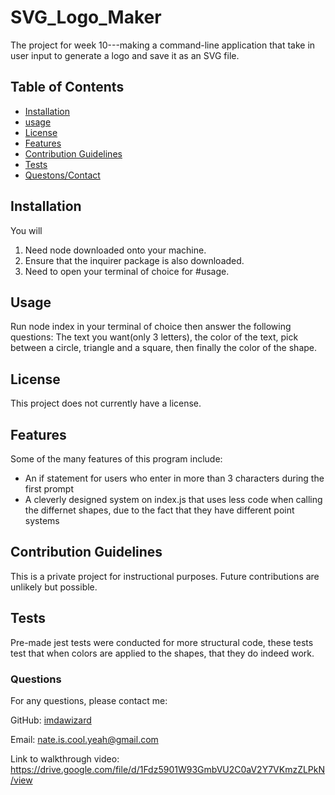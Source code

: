 # SVG_Logo_Maker
The project for week 10---making a command-line application that take in user input to generate a logo and save it as an SVG file.

## Table of Contents
 - [Installation](#installation)
 - [usage](#usage)
 - [License](#license)
 - [Features](#featues)
 - [Contribution Guidelines](#contributing)
 - [Tests](#tests)
 - [Questons/Contact](#questions)


## Installation
You will
1. Need node downloaded onto your machine.
2. Ensure that the inquirer package is also downloaded.
3. Need to open your terminal of choice for #usage.

## Usage
Run node index in your terminal of choice then answer the following questions: The text you want(only 3 letters), the color of the text, pick between a circle, triangle and a square, then finally the color of the shape.

## License
This project does not currently have a license.

## Features
Some of the many features of this program include:
- An if statement for users who enter in more than 3 characters during the first prompt
- A cleverly designed system on index.js that uses less code when calling the differnet shapes, due to the fact that they have different point systems

## Contribution Guidelines
This is a private project for instructional purposes. Future contributions are unlikely but possible.

## Tests
Pre-made jest tests were conducted for more structural code, these tests test that when colors are applied to the shapes, that they do indeed work.

### Questions
For any questions, please contact me:

GitHub: [imdawizard](https://github.com/imdawizard)

Email: nate.is.cool.yeah@gmail.com

Link to walkthrough video: https://drive.google.com/file/d/1Fdz5901W93GmbVU2C0aV2Y7VKmzZLPkN/view